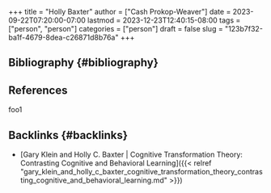 +++
title = "Holly Baxter"
author = ["Cash Prokop-Weaver"]
date = 2023-09-22T07:20:00-07:00
lastmod = 2023-12-23T12:40:15-08:00
tags = ["person", "person"]
categories = ["person"]
draft = false
slug = "123b7f32-ba1f-4679-8dea-c26871d8b76a"
+++

## Bibliography {#bibliography}

## References

<style>.csl-entry{text-indent: -1.5em; margin-left: 1.5em;}</style><div class="csl-bib-body">
</div>

foo1


## Backlinks {#backlinks}

-   [Gary Klein and Holly C. Baxter | Cognitive Transformation Theory: Contrasting Cognitive and Behavioral Learning]({{< relref "gary_klein_and_holly_c_baxter_cognitive_transformation_theory_contrasting_cognitive_and_behavioral_learning.md" >}})
